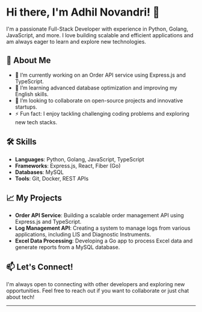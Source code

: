 # Hi there, I'm Adhil Novandri! 👋

I'm a passionate Full-Stack Developer with experience in Python, Golang, JavaScript, and more. I love building scalable and efficient applications and am always eager to learn and explore new technologies.

## 🚀 About Me

- 🔭 I’m currently working on an Order API service using Express.js and TypeScript.
- 🌱 I’m learning advanced database optimization and improving my English skills.
- 👯 I’m looking to collaborate on open-source projects and innovative startups.
- ⚡ Fun fact: I enjoy tackling challenging coding problems and exploring new tech stacks.

## 🛠️ Skills

- **Languages**: Python, Golang, JavaScript, TypeScript
- **Frameworks**: Express.js, React, Fiber (Go)
- **Databases**: MySQL
- **Tools**: Git, Docker, REST APIs

## 📈 My Projects

- **Order API Service**: Building a scalable order management API using Express.js and TypeScript.
- **Log Management API**: Creating a system to manage logs from various applications, including LIS and Diagnostic Instruments.
- **Excel Data Processing**: Developing a Go app to process Excel data and generate reports from a MySQL database.

## 📫 Let's Connect!

I'm always open to connecting with other developers and exploring new opportunities. Feel free to reach out if you want to collaborate or just chat about tech!

---

